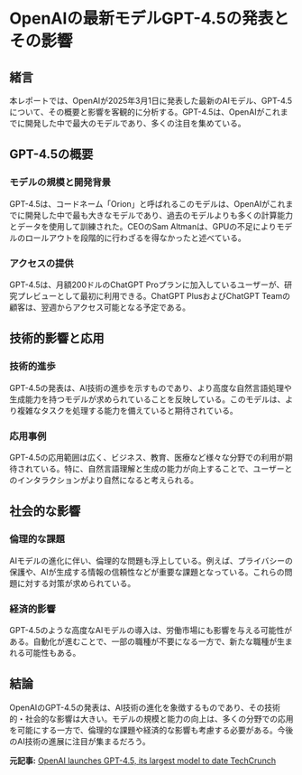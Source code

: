 # OpenAIの最新モデルGPT-4.5の発表とその影響

## 緒言

本レポートでは、OpenAIが2025年3月1日に発表した最新のAIモデル、GPT-4.5について、その概要と影響を客観的に分析する。GPT-4.5は、OpenAIがこれまでに開発した中で最大のモデルであり、多くの注目を集めている。

## GPT-4.5の概要

### モデルの規模と開発背景

GPT-4.5は、コードネーム「Orion」と呼ばれるこのモデルは、OpenAIがこれまでに開発した中で最も大きなモデルであり、過去のモデルよりも多くの計算能力とデータを使用して訓練された。CEOのSam Altmanは、GPUの不足によりモデルのロールアウトを段階的に行わざるを得なかったと述べている。

### アクセスの提供

GPT-4.5は、月額200ドルのChatGPT Proプランに加入しているユーザーが、研究プレビューとして最初に利用できる。ChatGPT PlusおよびChatGPT Teamの顧客は、翌週からアクセス可能となる予定である。

## 技術的影響と応用

### 技術的進歩

GPT-4.5の発表は、AI技術の進歩を示すものであり、より高度な自然言語処理や生成能力を持つモデルが求められていることを反映している。このモデルは、より複雑なタスクを処理する能力を備えていると期待されている。

### 応用事例

GPT-4.5の応用範囲は広く、ビジネス、教育、医療など様々な分野での利用が期待されている。特に、自然言語理解と生成の能力が向上することで、ユーザーとのインタラクションがより自然になると考えられる。

## 社会的な影響

### 倫理的な課題

AIモデルの進化に伴い、倫理的な問題も浮上している。例えば、プライバシーの保護や、AIが生成する情報の信頼性などが重要な課題となっている。これらの問題に対する対策が求められている。

### 経済的影響

GPT-4.5のような高度なAIモデルの導入は、労働市場にも影響を与える可能性がある。自動化が進むことで、一部の職種が不要になる一方で、新たな職種が生まれる可能性もある。

## 結論

OpenAIのGPT-4.5の発表は、AI技術の進化を象徴するものであり、その技術的・社会的な影響は大きい。モデルの規模と能力の向上は、多くの分野での応用を可能にする一方で、倫理的な課題や経済的な影響も考慮する必要がある。今後のAI技術の進展に注目が集まるだろう。

**元記事:** [OpenAI launches GPT-4.5, its largest model to date TechCrunch](https://techcrunch.com/2025/03/01/openai-launches-gpt-4-5-its-largest-model-to-date/)